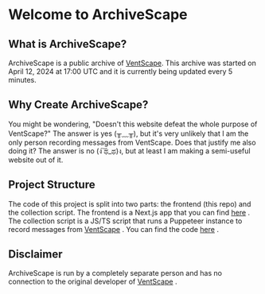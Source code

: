 # Welcome to ArchiveScape

## What is ArchiveScape?

ArchiveScape is a public archive of [VentScape](https://ventscape.life). This archive was started on April 12, 2024 at 17:00 UTC and it is currently being updated every 5 minutes.

## Why Create ArchiveScape?

You might be wondering, "Doesn't this website defeat the whole purpose of VentScape?" The answer is yes (╥﹏╥), but it's very unlikely that I am the only person recording messages from VentScape. Does that justify me also doing it? The answer is no (ง ͠ಥ_ಥ)ง, but at least I am making a semi-useful website out of it.

## Project Structure

The code of this project is split into two parts: the frontend (this repo) and the collection script. The frontend is a Next.js app that you can find [here](https://github.com/LoV432/archivescape) . The collection script is a JS/TS script that runs a Puppeteer instance to record messages from [VentScape](https://ventscape.life) . You can find the code [here](https://github.com/LoV432/ventscape-archive) .

## Disclaimer

ArchiveScape is run by a completely separate person and has no connection to the original developer of [VentScape](https://ventscape.life) .
